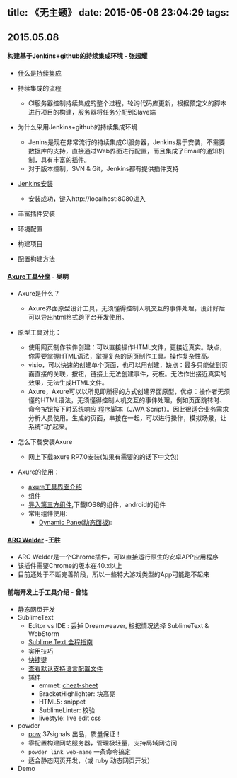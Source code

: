 title: 《无主题》
date: 2015-05-08 23:04:29
tags:
---
## 2015.05.08

#### 构建基于Jenkins+github的持续集成环境 - 张超耀
- [什么是持续集成](http://baike.baidu.com/link?url=a4772W-jg95m7RgEE3NL6wkELXlGUgCmJesUg2anLEmzzgbKHhwpodx2fvSDEOG2eFWB3NYfzeymvjn7Q4Ayxa#4)

- 持续集成的流程
	- CI服务器控制持续集成的整个过程，轮询代码库更新，根据预定义的脚本进行项目的构建，服务器将任务分配到Slave端

- 为什么采用Jenkins+github的持续集成环境
	- Jenins是现在非常流行的持续集成CI服务器，Jenkins易于安装，不需要数据库的支持，直接通过Web界面进行配置，而且集成了Email的通知机制，具有丰富的插件。
	- 对于版本控制，SVN & Git，Jenkins都有提供插件支持
	
- [Jenkins安装](http://jenkins-ci.org)
     - 安装成功，键入http://localhost:8080进入
- 丰富插件安装
- 环境配置
- 构建项目
- 配置构建方法

####  [Axure工具分享](http://www.webppd.com/thread-8161-1-1.html) - 吴明

- Axure是什么？
	- Axure界面原型设计工具，无须懂得控制人机交互的事件处理，设计好后可以导出html格式跨平台开发使用。
- 原型工具对比：
  - 使用网页制作软件创建：可以直接操作HTML文件，更接近真实。缺点，你需要掌握HTML语法，掌握复杂的网页制作工具。操作复杂性高。
  - visio，可以快速的创建单个页面，也可以用创建，缺点：最多只能做到页面直接的关联，按钮，链接上无法创建事件，死板。无法作出接近真实的效果，无法生成HTML文件。
  - Axure，Axure可以以所见即所得的方式创建界面原型，优点：操作者无须懂的HTML语法，无须懂得控制人机交互的事件处理，例如页面跳转时、命令按钮按下时系统响应 程序脚本（JAVA Script）。因此很适合业务需求分析人员使用。生成的页面，串接在一起，可以进行操作，模拟场景，让系统“动”起来。

- 怎么下载安装Axure
  - 网上下载axure RP7.0安装(如果有需要的的话下中文包)
- Axure的使用：
   - [axure工具界面介绍](http://www.luexiao.com/group/blog/111495)
   - 组件
   - [导入第三方组件](http://jingyan.baidu.com/article/bea41d437015bcb4c51be615.html),下载IOS8的组件，android的组件
   - 常用组件使用:
       - [Dynamic Pane(动态面板)](http://blog.163.com/summer_wang/blog/static/21470903220132675433741/):

####  [ARC Welder](https://chrome.google.com/webstore/detail/arc-welder/emfinbmielocnlhgmfkkmkngdoccbadn) -王胜

- ARC Welder是一个Chrome插件，可以直接运行原生的安卓APP应用程序
- 该插件需要Chrome的版本在40.x以上
- 目前还处于不断完善阶段，所以一些特大游戏类型的App可能跑不起来

#### 前端开发上手工具介绍 - 曾铭
- 静态网页开发
- SublimeText
	- Editor vs IDE : 丢掉 Dreamweaver, 根据情况选择 SublimeText & WebStorm
	- [Sublime Text 全程指南](http://lucida.me/blog/sublime-text-complete-guide/)
	- [实用技巧](http://www.zhihu.com/question/19976788)
	- [快捷键](http://sublime-text-unofficial-documentation.readthedocs.org/en/latest/reference/keyboard_shortcuts_osx.html)
	- [查看默认支持语言配置文件](http://stackoverflow.com/questions/21190392/how-to-change-default-code-snippets-in-sublime-text-3)
	- 插件
		- emmet: [cheat-sheet](http://docs.emmet.io/cheat-sheet/) 
		- BracketHighlighter: 块高亮
		- HTML5: snippet
		- SublimeLinter: 校验
		- livestyle: live edit css
- powder
	- [pow](http://pow.cx/) 37signals 出品，质量保证！
	- 零配置构建网站服务器，管理极轻量，支持局域网访问
	- `powder link web-name` 一条命令搞定
	- 适合静态网页开发，（或 ruby 动态网页开发）
- Demo

